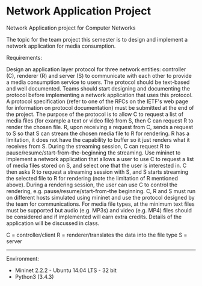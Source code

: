 # Network Application Project
Network Application project for Computer Networks

The topic for the team project this semester is to design and implement a network application for media consumption.

Requirements:

Design an application layer protocol for three network entities: controller (C), renderer (R) and server (S) to communicate with each other to provide a media consumption service to users. The protocol should be text-based and well documented. Teams should start designing and documenting the protocol before implementing a network application that uses this protocol. A protocol specification (refer to one of the RFCs on the IETF's web page for information on protocol documentation) must be submitted at the end of the project. The purpose of the protocol is to allow C to request a list of media files (for example a text or video file) from S, then  C can request R to render the chosen file. R, upon receiving a request from C, sends a request to S so that S can stream the chosen media file to R for rendering. R has a limitation, it does not have the capability to buffer so it just renders what it receives from S. During the streaming session, C can request R to pause/resume/start-from-the-beginning the streaming. 
Use mininet to implement a network application that allows a user to use C to request a list of media files stored on S, and select one that the user is interested in. C then asks R to request a streaming session with S, and S starts streaming the selected file to R for rendering (note the limitation of R mentioned above). During a rendering session, the user can use C to control the rendering, e.g. pause/resume/start-from-the beginning. 
C, R and S must run on different hosts simulated using mininet and use the protocol designed by the team for communications.
For media file types, at the minimum text files must be supported but audio (e.g. MP3s) and video (e.g. MP4) files should be considered and if implemented will earn extra credits.
Details of the application will be discussed in class.

C = controller/client
R = renderer/translates the data into the file type
S = server

------------------
Environment:
* Mininet 2.2.2 - Ubuntu 14.04 LTS - 32 bit
* Python3 (3.4.3)

